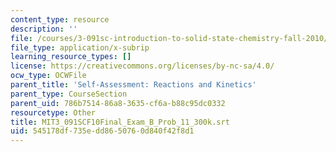 ```yaml
---
content_type: resource
description: ''
file: /courses/3-091sc-introduction-to-solid-state-chemistry-fall-2010/545178df735edd8650760d840f42f8d1_MIT3_091SCF10Final_Exam_B_Prob_11_300k.srt
file_type: application/x-subrip
learning_resource_types: []
license: https://creativecommons.org/licenses/by-nc-sa/4.0/
ocw_type: OCWFile
parent_title: 'Self-Assessment: Reactions and Kinetics'
parent_type: CourseSection
parent_uid: 786b7514-86a8-3635-cf6a-b88c95dc0332
resourcetype: Other
title: MIT3_091SCF10Final_Exam_B_Prob_11_300k.srt
uid: 545178df-735e-dd86-5076-0d840f42f8d1
---
```

